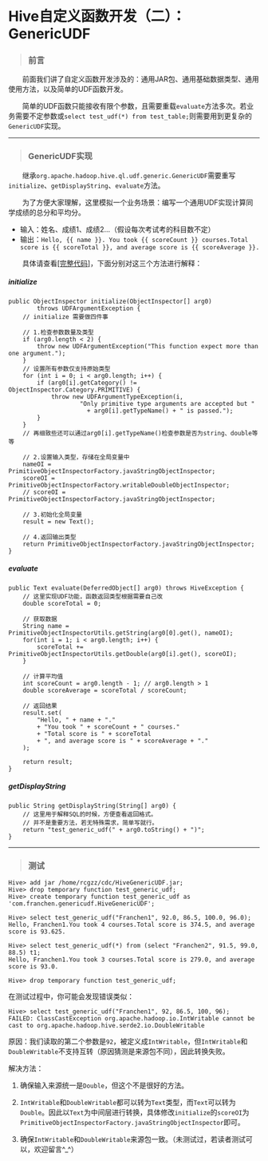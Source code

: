 # Hive自定义函数开发（二）：GenericUDF

> ### 前言
&emsp;&emsp;前面我们讲了自定义函数开发涉及的：通用JAR包、通用基础数据类型、通用使用方法，以及简单的UDF函数开发。

&emsp;&emsp;简单的UDF函数只能接收有限个参数，且需要重载`evaluate`方法多次。若业务需要不定参数或`select test_udf(*) from test_table;`则需要用到更复杂的`GenericUDF`实现。

--------------------

> ### GenericUDF实现
&emsp;&emsp;继承`org.apache.hadoop.hive.ql.udf.generic.GenericUDF`需要重写`initialize`、`getDisplayString`、`evaluate`方法。

&emsp;&emsp;为了方便大家理解，这里模拟一个业务场景：编写一个通用UDF实现计算同学成绩的总分和平均分。
- 输入：姓名、成绩1、成绩2...（假设每次考试考的科目数不定）
- 输出：`Hello, {{ name }}. You took {{ scoreCount }} courses.Total score is {{ scoreTotal }}, and average score is {{ scoreAverage }}.`

&emsp;&emsp;具体请查看[[完整代码]]()，下面分别对这三个方法进行解释：

##### initialize
```
public ObjectInspector initialize(ObjectInspector[] arg0)
		throws UDFArgumentException {
	// initialize 需要做四件事
	
	// 1.检查参数数量及类型
	if (arg0.length < 2) {
		throw new UDFArgumentException("This function expect more than one argument.");
	}
	// 设置所有参数仅支持原始类型
	for (int i = 0; i < arg0.length; i++) {
		if (arg0[i].getCategory() != ObjectInspector.Category.PRIMITIVE) {
			throw new UDFArgumentTypeException(i,
					"Only primitive type arguments are accepted but "  
			          + arg0[i].getTypeName() + " is passed.");
		}
	}
	// 再细致些还可以通过arg0[i].getTypeName()检查参数是否为string、double等等
	
	// 2.设置输入类型，存储在全局变量中
	nameOI = PrimitiveObjectInspectorFactory.javaStringObjectInspector;
	scoreOI = PrimitiveObjectInspectorFactory.writableDoubleObjectInspector;
	// scoreOI = PrimitiveObjectInspectorFactory.javaStringObjectInspector;
	
	// 3.初始化全局变量
	result = new Text();
	
	// 4.返回输出类型
	return PrimitiveObjectInspectorFactory.javaStringObjectInspector;
}
```

##### evaluate
```
public Text evaluate(DeferredObject[] arg0) throws HiveException {
	// 这里实现UDF功能，函数返回类型根据需要自己改
	double scoreTotal = 0;

	// 获取数据
	String name = PrimitiveObjectInspectorUtils.getString(arg0[0].get(), nameOI);
	for(int i = 1; i < arg0.length; i++) {
		scoreTotal += PrimitiveObjectInspectorUtils.getDouble(arg0[i].get(), scoreOI);
	}
	
	// 计算平均值
	int scoreCount = arg0.length - 1; // arg0.length > 1
	double scoreAverage = scoreTotal / scoreCount;
	
	// 返回结果
	result.set(
		"Hello, " + name + "."
		+ "You took " + scoreCount + " courses."
		+ "Total score is " + scoreTotal
		+ ", and average score is " + scoreAverage + "."
	);
	
	return result;
}
```

##### getDisplayString
```
public String getDisplayString(String[] arg0) {
	// 这里用于解释SQL的时候，方便查看返回格式。
	// 并不是重要方法，若无特殊需求，简单写就行。
	return "test_generic_udf(" + arg0.toString() + ")";
}
```

---------------

> ### 测试
```
Hive> add jar /home/rcgzz/cdc/HiveGenericUDF.jar;
Hive> drop temporary function test_generic_udf;
Hive> create temporary function test_generic_udf as 'com.franchen.genericudf.HiveGenericUDF';

Hive> select test_generic_udf("Franchen1", 92.0, 86.5, 100.0, 96.0);
Hello, Franchen1.You took 4 courses.Total score is 374.5, and average score is 93.625.

Hive> select test_generic_udf(*) from (select "Franchen2", 91.5, 99.0, 88.5) t1;
Hello, Franchen1.You took 3 courses.Total score is 279.0, and average score is 93.0.

Hive> drop temporary function test_generic_udf;
```

在测试过程中，你可能会发现错误类似：
```
Hive> select test_generic_udf("Franchen1", 92, 86.5, 100, 96);
FAILED: ClassCastException org.apache.hadoop.io.IntWritable cannot be cast to org.apache.hadoop.hive.serde2.io.DoubleWritable
```
原因：我们读取的第二个参数是`92`，被定义成`IntWritable`，但`IntWritable`和`DoubleWritable`不支持互转（原因猜测是来源包不同），因此转换失败。

解决方法：
1. 确保输入来源统一是`Double`，但这个不是很好的方法。

2. `IntWritable`和`DoubleWritable`都可以转为`Text`类型，而`Text`可以转为`Double`。因此以`Text`为中间层进行转换，具体修改`initialize`的`scoreOI`为`PrimitiveObjectInspectorFactory.javaStringObjectInspector`即可。

3. 确保`IntWritable`和`DoubleWritable`来源包一致。（未测试过，若读者测试可以，欢迎留言\^_^）